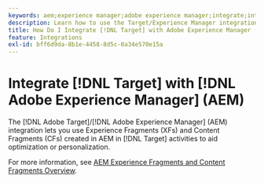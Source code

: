 ```yaml
---
keywords: aem;experience manager;adobe experience manager;integrate;integration;experience fragments
description: Learn how to use the Target/Experience Manager integration.
title: How Do I Integrate [!DNL Target] with Adobe Experience Manager (AEM)?
feature: Integrations
exl-id: bff6d9da-8b1e-4458-8d5c-0a34e570e15a
---
```

# Integrate [!DNL Target] with [!DNL Adobe Experience Manager] (AEM)

The [!DNL Adobe Target]/[!DNL Adobe Experience Manager] (AEM) integration lets you use Experience Fragments (XFs) and Content Fragments (CFs) created in AEM in [!DNL Target] activities to aid optimization or personalization.

For more information, see [AEM Experience Fragments and Content Fragments Overview](/help/main/c-integrating-target-with-mac/aem/aem-experience-and-content-fragments.md).
